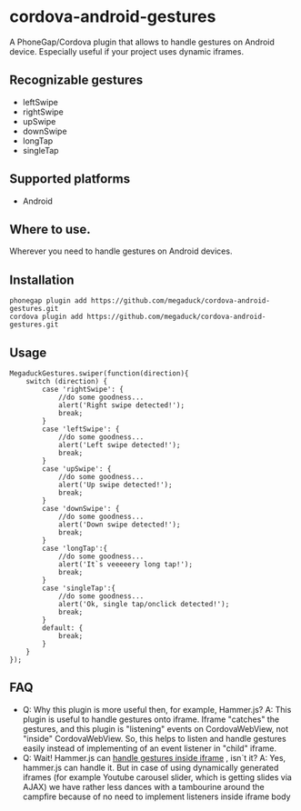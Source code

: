 # cordova-android-gestures
A PhoneGap/Cordova plugin that allows to handle gestures on Android device. Especially useful if your project uses dynamic iframes.

## Recognizable gestures
 - leftSwipe
 - rightSwipe
 - upSwipe
 - downSwipe
 - longTap
 - singleTap
 
## Supported platforms
 - Android
 
## Where to use.
Wherever you need to handle gestures on Android devices.

## Installation
    phonegap plugin add https://github.com/megaduck/cordova-android-gestures.git
    cordova plugin add https://github.com/megaduck/cordova-android-gestures.git

## Usage
    MegaduckGestures.swiper(function(direction){
        switch (direction) {
            case 'rightSwipe': {
                //do some goodness...
                alert('Right swipe detected!');
                break;
            }
            case 'leftSwipe': {
                //do some goodness...
                alert('Left swipe detected!');
                break;
            }
            case 'upSwipe': {
                //do some goodness...
                alert('Up swipe detected!');
                break;
            }
            case 'downSwipe': {
                //do some goodness...
                alert('Down swipe detected!');
                break;
            }
            case 'longTap':{
                //do some goodness...
                alert('It`s veeeeery long tap!');
                break;
            }
            case 'singleTap':{
                //do some goodness...
                alert('Ok, single tap/onclick detected!');
                break;
            }
            default: {
                break;
            }
        }
    });

## FAQ
 - Q: Why this plugin is more useful then, for example, Hammer.js?
 A: This plugin is useful to handle gestures onto iframe. Iframe "catches" the gestures, and this plugin is "listening" events on CordovaWebView, not "inside" CordovaWebView. So, this helps to listen and handle gestures easily instead of implementing of an event listener in "child" iframe.
 - Q: Wait! Hammer.js can [handle gestures inside iframe](http://stackoverflow.com/questions/17307907/iframe-conflicting-with-hammer-js-gestures) , isn`t it? 
 A: Yes, hammer.js can handle it. But in case of using dynamically generated iframes (for example Youtube carousel slider, which is getting slides via AJAX) we have rather less dances with a tambourine around the campfire because of no need to implement listeners inside iframe body
